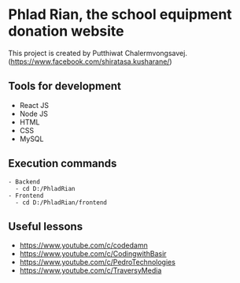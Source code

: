 # Phlad Rian, the school equipment donation website

This project is created by Putthiwat Chalermvongsavej. (https://www.facebook.com/shiratasa.kusharane/)

## Tools for development

- React JS
- Node JS
- HTML
- CSS
- MySQL

## Execution commands

```
- Backend
  - cd D:/PhladRian
- Frontend
  - cd D:/PhladRian/frontend
```

## Useful lessons

- https://www.youtube.com/c/codedamn
- https://www.youtube.com/c/CodingwithBasir
- https://www.youtube.com/c/PedroTechnologies
- https://www.youtube.com/c/TraversyMedia